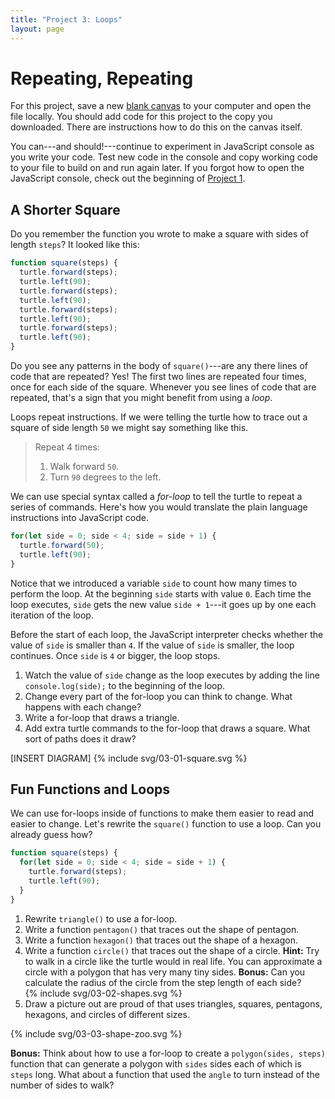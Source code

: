 ```yaml
---
title: "Project 3: Loops"
layout: page
---
```


# Repeating, Repeating

For this project, save a new [blank canvas](blank-canvas) to your computer and open the file locally. You should add code for this project to the copy you downloaded. There are instructions how to do this on the canvas itself.

You can---and should!---continue to experiment in JavaScript console as you write your code. Test new code in the console and copy working code to your file to build on and run again later. If you forgot how to open the JavaScript console, check out the beginning of [Project 1](01-turtle-time).

## A Shorter Square

Do you remember the function you wrote to make a square with sides of length `steps`? It looked like this:

```js
function square(steps) {
  turtle.forward(steps);
  turtle.left(90);
  turtle.forward(steps);
  turtle.left(90);
  turtle.forward(steps);
  turtle.left(90);
  turtle.forward(steps);
  turtle.left(90);
}
```

Do you see any patterns in the body of `square()`---are any there lines of code that are repeated? Yes! The first two lines are repeated four times, once for each side of the square. Whenever you see lines of code that are repeated, that's a sign that you might benefit from using a *loop*.

Loops repeat instructions. If we were telling the turtle how to trace out a square of side length `50` we might say something like this.

> Repeat 4 times:
> 1. Walk forward `50`.
> 2. Turn `90` degrees to the left.

We can use special syntax called a *for-loop* to tell the turtle to repeat a series of commands. Here's how you would translate the plain language instructions into JavaScript code.

```js
for(let side = 0; side < 4; side = side + 1) {
  turtle.forward(50);
  turtle.left(90);
}
```

Notice that we introduced a variable `side` to count how many times to perform the loop. At the beginning `side` starts with value `0`. Each time the loop executes, `side` gets the new value `side + 1`---it goes up by one each iteration of the loop.

Before the start of each loop, the JavaScript interpreter checks whether the value of `side` is smaller than `4`. If the value of `side` is smaller, the loop continues. Once `side` is `4` or bigger, the loop stops.

1. Watch the value of `side` change as the loop executes by adding the line `console.log(side);` to the beginning of the loop.
2. Change every part of the for-loop you can think to change. What happens with each change?
3. Write a for-loop that draws a triangle.
4. Add extra turtle commands to the for-loop that draws a square. What sort of paths does it draw?

[INSERT DIAGRAM]
{% include svg/03-01-square.svg %}

## Fun Functions and Loops

We can use for-loops inside of functions to make them easier to read and easier to change. Let's rewrite the `square()` function to use a loop. Can you already guess how?

```js
function square(steps) {
  for(let side = 0; side < 4; side = side + 1) {
    turtle.forward(steps);
    turtle.left(90);
  }
}
```

1. Rewrite `triangle()` to use a for-loop.
2. Write a function `pentagon()` that traces out the shape of pentagon.
3. Write a function `hexagon()` that traces out the shape of a hexagon.
4. Write a function `circle()` that traces out the shape of a circle. **Hint:** Try to walk in a circle like the turtle would in real life. You can approximate a circle with a polygon that has very many tiny sides.
**Bonus:** Can you calculate the radius of the circle from the step length of each side?  
{% include svg/03-02-shapes.svg %}
5. Draw a picture out are proud of that uses triangles, squares, pentagons, hexagons, and circles of different sizes.

{% include svg/03-03-shape-zoo.svg %}

**Bonus:** Think about how to use a for-loop to create a `polygon(sides, steps)` function that can generate a polygon with `sides` sides each of which is `steps` long. What about a function that used the `angle` to turn instead of the number of sides to walk?
